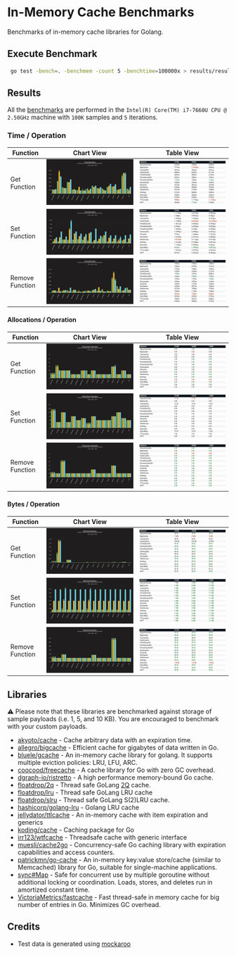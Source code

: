 # In-Memory Cache Benchmarks

Benchmarks of in-memory cache libraries for Golang.

## Execute Benchmark

```bash
 go test -bench=. -benchmem -count 5 -benchtime=100000x > results/results.out
```

## Results

All the [benchmarks](/results.out) are performed in the `Intel(R) Core(TM) i7-7660U CPU @ 2.50GHz` machine with `100K` samples and `5` iterations.

### Time / Operation

|Function| Chart View                                                      | Table View                                                        |
|-----| ------------------------------------------------------------------- | --------------------------------------------------------------------- |
|Get Function| ![get_time_bar.png](/in-memory-cache/results/get_time_bar.png) | ![get_time_table.png](/in-memory-cache/results/get_time_table.png) |
|Set Function| ![set_time_bar.png](/in-memory-cache/results/set_time_bar.png) | ![set_time_table.png](/in-memory-cache/results/set_time_table.png) |
|Remove Function| ![remove_time_bar.png](/in-memory-cache/results/remove_time_bar.png) | ![remove_time_table.png](/in-memory-cache/results/remove_time_table.png) |

#### Allocations / Operation

|Function| Chart View                                                      | Table View                                                        |
|-----| ------------------------------------------------------------------- | --------------------------------------------------------------------- |
|Get Function| ![get_allocations_bar.png](/in-memory-cache/results/get_allocations_bar.png) | ![get_allocations_table.png](/in-memory-cache/results/get_allocations_table.png) |
|Set Function| ![set_allocations_bar.png](/in-memory-cache/results/set_allocations_bar.png) | ![set_allocations_table.png](/in-memory-cache/results/set_allocations_table.png) |
|Remove Function| ![remove_allocations_bar.png](/in-memory-cache/results/remove_allocations_bar.png) | ![remove_allocations_table.png](/in-memory-cache/results/remove_allocations_table.png) |

#### Bytes / Operation

|Function| Chart View                                                      | Table View                                                        |
|-----| ------------------------------------------------------------------- | --------------------------------------------------------------------- |
|Get Function| ![get_memory_bar.png](/in-memory-cache/results/get_memory_bar.png) | ![get_memory_table.png](/in-memory-cache/results/get_memory_table.png) |
|Set Function| ![set_memory_bar.png](/in-memory-cache/results/set_memory_bar.png) | ![set_memory_table.png](/in-memory-cache/results/set_memory_table.png) |
|Remove Function| ![remove_memory_bar.png](/in-memory-cache/results/remove_memory_bar.png) | ![remove_memory_table.png](/in-memory-cache/results/remove_memory_table.png) |


## Libraries

:warning: Please note that these libraries are benchmarked against storage of sample payloads (i.e. 1, 5, and 10 KB). You are encouraged to benchmark with your custom payloads.

- [akyoto/cache](https://github.com/akyoto/cache) - Cache arbitrary data with an expiration time.
- [allegro/bigcache](https://github.com/allegro/bigcache) - Efficient cache for gigabytes of data written in Go.
- [bluele/gcache](https://github.com/bluele/gcache) - An in-memory cache library for golang. It supports multiple eviction policies: LRU, LFU, ARC.
- [coocood/freecache](https://github.com/coocood/freecache) - A cache library for Go with zero GC overhead.
- [dgraph-io/ristretto](https://github.com/dgraph-io/ristretto) - A high performance memory-bound Go cache.
- [floatdrop/2q](https://github.com/floatdrop/2q) - Thread safe GoLang [2Q](https://www.vldb.org/conf/1994/P439.PDF) cache.
- [floatdrop/lru](https://github.com/floatdrop/lru) - Thread safe GoLang LRU cache
- [floatdrop/slru](https://github.com/floatdrop/slru) - Thread safe GoLang S(2)LRU cache.
- [hashicorp/golang-lru](https://github.com/hashicorp/golang-lru) - Golang LRU cache
- [jellydator/ttlcache](https://github.com/jellydator/ttlcache) - An in-memory cache with item expiration and generics
- [koding/cache](https://github.com/koding/cache) - Caching package for Go
- [irr123/wtfcache](https://github.com/irr123/wtfcache) - Threadsafe cache with generic interface
- [muesli/cache2go](https://github.com/muesli/cache2go) - Concurrency-safe Go caching library with expiration capabilities and access counters.
- [patrickmn/go-cache](https://github.com/patrickmn/go-cache) - An in-memory key:value store/cache (similar to Memcached) library for Go, suitable for single-machine applications.
- [sync#Map](https://pkg.go.dev/sync#Map) - Safe for concurrent use by multiple goroutine without additional locking or coordination. Loads, stores, and deletes run in amortized constant time.
- [VictoriaMetrics/fastcache](https://github.com/VictoriaMetrics/fastcache) - Fast thread-safe in memory cache for big number of entries in Go. Minimizes GC overhead.
  
## Credits

- Test data is generated using [mockaroo](https://www.mockaroo.com/)
